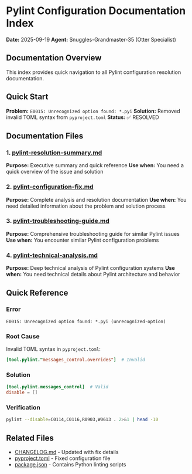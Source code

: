 # Pylint Configuration Documentation Index

**Date:** 2025-09-19
**Agent:** Snuggles-Grandmaster-35 (Otter Specialist)

## Documentation Overview

This index provides quick navigation to all Pylint configuration resolution documentation.

## Quick Start

**Problem:** `E0015: Unrecognized option found: *.pyi`
**Solution:** Removed invalid TOML syntax from `pyproject.toml`
**Status:** ✅ RESOLVED

## Documentation Files

### 1. [pylint-resolution-summary.md](./pylint-resolution-summary.md)

**Purpose:** Executive summary and quick reference
**Use when:** You need a quick overview of the issue and solution

### 2. [pylint-configuration-fix.md](./pylint-configuration-fix.md)

**Purpose:** Complete analysis and resolution documentation
**Use when:** You need detailed information about the problem and solution process

### 3. [pylint-troubleshooting-guide.md](./pylint-troubleshooting-guide.md)

**Purpose:** Comprehensive troubleshooting guide for similar Pylint issues
**Use when:** You encounter similar Pylint configuration problems

### 4. [pylint-technical-analysis.md](./pylint-technical-analysis.md)

**Purpose:** Deep technical analysis of Pylint configuration systems
**Use when:** You need technical details about Pylint architecture and behavior

## Quick Reference

### Error

```
E0015: Unrecognized option found: *.pyi (unrecognized-option)
```

### Root Cause

Invalid TOML syntax in `pyproject.toml`:

```toml
[tool.pylint."messages_control.overrides"]  # Invalid
```

### Solution

```toml
[tool.pylint.messages_control]  # Valid
disable = []
```

### Verification

```bash
pylint --disable=C0114,C0116,R0903,W0613 . 2>&1 | head -10
```

## Related Files

- [CHANGELOG.md](../../CHANGELOG.md) - Updated with fix details
- [pyproject.toml](../../pyproject.toml) - Fixed configuration file
- [package.json](../../package.json) - Contains Python linting scripts

